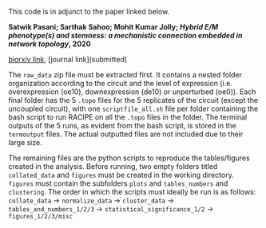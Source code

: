 This code is in adjunct to the paper linked below.

**Satwik Pasani; Sarthak Sahoo; Mohit Kumar Jolly; *Hybrid E/M phenotype(s) and stemness:
a mechanistic connection embedded in network topology*, 2020**

[biorxiv link](https://www.biorxiv.org/content/10.1101/2020.10.18.341271v1), [journal link]\(submitted\)

The `raw_data` zip file must be extracted first. It contains a nested folder organization according to the circuit and the level of expression (i.e. overexpression (oe10), downexpression (de10) or unperturbed (oe0)). Each final folder has the 5 `.topo` files for the 5 replicates of the circuit (except the uncoupled circuit), with one `scriptfile_all.sh` file per folder containing the bash script to run RACIPE on all the `.topo` files in the folder. The terminal outputs of the 5 runs, as evident from the bash script, is stored in the `termoutput` files. The actual outputted files are not included due to their large size.

The remaining files are the python scripts to reproduce the tables/figures created in the analysis. Before running, two empty folders titled `collated_data` and `figures` must be created in the working directory. `figures` must contain the subfolders `plots` and `tables_numbers` and `clustering`. The order in which the scripts must ideally be run is as follows: `collate_data` -> `normalize_data` -> `cluster_data` -> `tables_and_numbers_1/2/3` -> `statistical_significance_1/2` -> `figures_1/2/3/misc`

